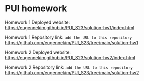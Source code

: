 # PUI homework

Homework 1 Deployed website: https://eugennekim.github.io/PUI_S23/solution-hw1/index.html

Homework 1 Repository link: `add the URL to this repository` https://github.com/eugennekim/PUI_S23/tree/main/solution-hw1




Homework 2 Deployed website: https://eugennekim.github.io/PUI_S23/solution-hw2/index.html

Homework 2 Repository link: `add the URL to this repository` https://github.com/eugennekim/PUI_S23/tree/main/solution-hw2
